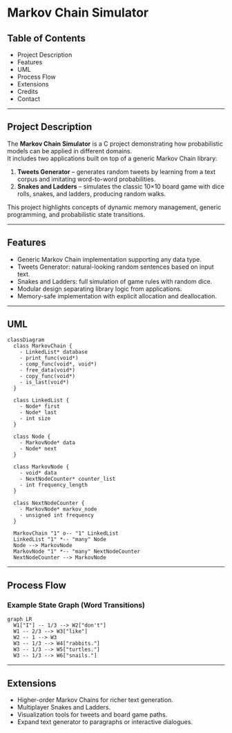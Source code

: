 
# Markov Chain Simulator  

## Table of Contents  
- Project Description  
- Features  
- UML  
- Process Flow  
- Extensions  
- Credits  
- Contact  

---

## Project Description  
The **Markov Chain Simulator** is a C project demonstrating how probabilistic models can be applied in different domains.  
It includes two applications built on top of a generic Markov Chain library:  

1. **Tweets Generator** – generates random tweets by learning from a text corpus and imitating word-to-word probabilities.  
2. **Snakes and Ladders** – simulates the classic 10×10 board game with dice rolls, snakes, and ladders, producing random walks.  

This project highlights concepts of dynamic memory management, generic programming, and probabilistic state transitions.  

---

## Features  
- Generic Markov Chain implementation supporting any data type.  
- Tweets Generator: natural-looking random sentences based on input text.  
- Snakes and Ladders: full simulation of game rules with random dice.  
- Modular design separating library logic from applications.  
- Memory-safe implementation with explicit allocation and deallocation.  

---

## UML  
```mermaid
classDiagram
  class MarkovChain {
    - LinkedList* database
    - print_func(void*)
    - comp_func(void*, void*)
    - free_data(void*)
    - copy_func(void*)
    - is_last(void*)
  }

  class LinkedList {
    - Node* first
    - Node* last
    - int size
  }

  class Node {
    - MarkovNode* data
    - Node* next
  }

  class MarkovNode {
    - void* data
    - NextNodeCounter* counter_list
    - int frequency_length
  }

  class NextNodeCounter {
    - MarkovNode* markov_node
    - unsigned int frequency
  }

  MarkovChain "1" o-- "1" LinkedList
  LinkedList "1" *-- "many" Node
  Node --> MarkovNode
  MarkovNode "1" *-- "many" NextNodeCounter
  NextNodeCounter --> MarkovNode
```

---

## Process Flow  

### Example State Graph (Word Transitions)  
```mermaid
graph LR
  W1["I"] -- 1/3 --> W2["don't"]
  W1 -- 2/3 --> W3["like"]
  W2 -- 1 --> W3
  W3 -- 1/3 --> W4["rabbits."]
  W3 -- 1/3 --> W5["turtles."]
  W3 -- 1/3 --> W6["snails."]
```

---

## Extensions  
- Higher-order Markov Chains for richer text generation.  
- Multiplayer Snakes and Ladders.  
- Visualization tools for tweets and board game paths.  
- Expand text generator to paragraphs or interactive dialogues.  


